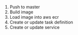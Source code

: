 1. Push to master
2. Build image
3. Load image into aws ecr
4. Create or update task definition
5. Create or update service